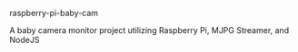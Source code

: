 raspberry-pi-baby-cam

A baby camera monitor project utilizing Raspberry Pi, MJPG Streamer, and NodeJS
